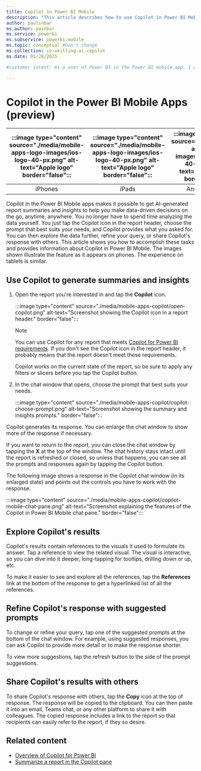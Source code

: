 ```yaml
---
title: Copilot in Power BI Mobile
description: "This article describes how to use Copilot in Power BI Mobile."
author: paulinbar
ms.author: painbar
ms.service: powerbi
ms.subservice: powerbi-mobile
ms.topic: conceptual #Don't change
ms.collection: ce-skilling-ai-copilot
ms.date: 01/28/2025

#customer intent: As a user of Power BI in the Power BI mobile app, I want to understand how I can use Copilot in Power BI Mobile to help me understand my reports quickly.

---
```


# Copilot in the Power BI Mobile Apps (preview)

| :::image type="content" source="./media/mobile-apps-logo-images/ios-logo-40-px.png" alt-text="Apple logo" border="false"::: | :::image type="content" source="./media/mobile-apps-logo-images/ios-logo-40-px.png" alt-text="Apple logo" border="false"::: | :::image type="content" source="./media/mobile-apps-logo-images/android-logo-40-px.png" alt-text="Android logo" border="false"::: | :::image type="content" source="./media/mobile-apps-logo-images/android-logo-40-px.png" alt-text="Android logo" border="false"::: |
|:---------------------------------------------------------------------------------------------------------------------------:|:---------------------------------------------------------------------------------------------------------------------------:|:---------------------------------------------------------------------------------------------------------------------------:|:---------------------------------------------------------------------------------------------------------------------------------:|
| iPhones                                                                                                                     | iPads                                                                                                                       | Android phones                                                                                                              | Android tablets                                                                                                                    |

Copilot in the Power BI Mobile apps makes it possible to get AI-generated report summaries and insights to help you make data-driven decisions on the go, anytime, anywhere. You no longer have to spend time analyzing the data yourself. You just tap the Copilot icon in the report header, choose the prompt that best suits your needs, and Copilot provides what you asked for. You can then explore the data further, refine your query, or share Copilot's response with others. This article shows you how to accomplish these tasks and provides information about Copilot in Power BI Mobile. The images shown illustrate the feature as it appears on phones. The experience on tablets is similar.

## Use Copilot to generate summaries and insights

1. Open the report you're interested in and tap the **Copilot** icon.

   :::image type="content" source="./media/mobile-apps-copilot/open-copilot.png" alt-text="Screenshot showing the Copilot icon in a report header." border="false":::

   > [!NOTE]
   > You can use Copilot for any report that meets [Copilot for Power BI requirements](../../create-reports/copilot-introduction.md). If you don't see the Copilot icon in the report header, it probably means that the report doesn't meet these requirements.
   >
   > Copilot works on the current state of the report, so be sure to apply any filters or slicers before you tap the Copilot button.

2. In the chat window that opens, choose the prompt that best suits your needs.

      :::image type="content" source="./media/mobile-apps-copilot/copilot-choose-prompt.png" alt-text="Screenshot showing the summary and insights prompts." border="false":::

Copilot generates its response. You can enlarge the chat window to show more of the response if necessary.

If you want to return to the report, you can close the chat window by tapping the **X** at the top of the window. The chat history stays intact until the report is refreshed or closed, so unless that happens, you can see all the prompts and responses again by tapping the Copilot button.

The following image shows a response in the Copilot chat window (in its enlarged state) and points out the controls you have to work with the response.

:::image type="content" source="./media/mobile-apps-copilot/copilot-mobile-chat-pane.png" alt-text="Screenshot explaining the features of the Copilot in Power BI Mobile chat pane." border="false":::

## Explore Copilot's results

Copilot's results contain references to the visuals it used to formulate its answer. Tap a reference to view the related visual. The visual is interactive, so you can dive into it deeper, long-tapping for tooltips, drilling down or up, etc.

To make it easier to see and explore all the references, tap the **References** link at the bottom of the response to get a hyperlinked list of all the references.

## Refine Copilot's response with suggested prompts

To change or refine your query, tap one of the suggested prompts at the bottom of the chat window. For example, using suggested responses, you can ask Copilot to provide more detail or to make the response shorter.

To view more suggestions, tap the refresh button to the side of the prompt suggestions.

## Share Copilot's results with others

To share Copilot's response with others, tap the **Copy** icon at the top of response. The response will be copied to the clipboard. You can then paste it into an email, Teams chat, or any other platform to share it with colleagues. The copied response includes a link to the report so that recipients can easily refer to the report, if they so desire.

## Related content

* [Overview of Copilot for Power BI](../../create-reports/copilot-introduction.md)
* [Summarize a report in the Copilot pane](../../create-reports/copilot-pane-summarize-content.md)